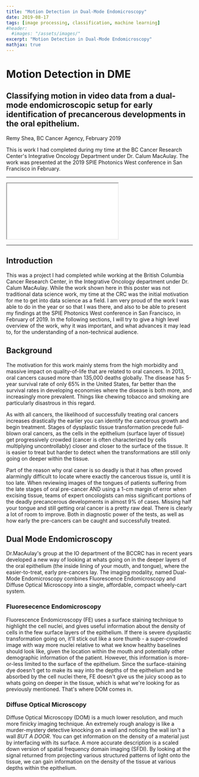 ```yaml
---
title: "Motion Detection in Dual-Mode Endomicroscopy"
date: 2019-08-17
tags: [image processing, classification, machine learning]
#header:
  #images: "/assets/images/"
excerpt: "Motion Detection in Dual-Mode Endomicroscopy"
mathjax: true
---
```

# Motion Detection in DME
## Classifying motion in video data from a dual-mode endomicroscopic setup for early identification of precancerous developments in the oral epithelium.

Remy Shea, BC Cancer Agency, February 2019

This is work I had completed during my time at the BC Cancer Research Center's Integrative Oncology Department under Dr. Calum MacAulay. The work was presented at the 2019 SPIE Photonics West conference in San Francisco in February.

---

<iframe src=”/assets/pdfs/DME Poster BCCRC.pdf" width=”100%” height=”100%”>
</iframe>

---

## Introduction
This was a project I had completed while working at the British Columbia Cancer Research Center, in the Integrative Oncology department under Dr. Calum MacAulay. While the work shown here in this poster was not traditional data science work, my time at the CRC was the initial motivation for me to get into data science as a field. I am very proud of the work I was able to do in the year or so that I was there, and also to be able to present my findings at the SPIE Photonics West conference in San Francisco, in February of 2019. In the following sections, I will try to give a high level overview of the work, why it was important, and what advances it may lead to, for the understanding of a non-technical audience.

## Background
The motivation for this work mainly stems from the high morbidity and massive impact on quality-of-life that are related to oral cancers. In 2013, oral cancers caused more than 135,000 deaths globally. The disease has 5-year survival rate of only 65% in the United States, far better than the survival rates in developing economies where the disease is both more, and increasingly more prevalent. Things like chewing tobacco and smoking are particularly disastrous in this regard.

As with all cancers, the likelihood of successfully treating oral cancers increases drastically the earlier you can identify the cancerous growth and begin treatment. Stages of dysplastic tissue transformation precede full-blown oral cancers, as the cells in the epithelium (surface layer of tissue) get progressively crowded (cancer is often characterized by cells multiplying uncontrollably) closer and closer to the surface of the tissue. It is easier to treat but harder to detect when the transformations are still only going on deeper within the tissue.

Part of the reason why oral caner is so deadly is that it has often proved alarmingly difficult to locate where exactly the cancerous tissue is, until it is too late. When reviewing images of the tongues of patients suffering from the late stages of oral pre-cancer AND using a 1-cm margin of error when excising tissue, teams of expert oncologists can miss significant portions of the deadly precancerous developments in almost 9% of cases. Missing half your tongue and still getting oral cancer is a pretty raw deal. There is clearly a lot of room to improve. Both in diagnostic power of the tests, as well as how early the pre-cancers can be caught and successfully treated.

## Dual Mode Endomicroscopy
Dr.MacAulay's group at the IO department of the BCCRC has in recent years developed a new way of looking at whats going on in the deeper layers of the oral epithelium (the inside lining of your mouth, and tongue), where the easier-to-treat, early pre-cancers lay. The imaging modality, named Dual-Mode Endomicroscopy combines Fluorescence Endomicroscopy and Diffuse Optical Microscopy into a single, affordable, compact wheely-cart system.

### Fluoresecence Endomicroscopy
Fluorescence Endomicroscopy (FE) uses a surface staining technique to highlight the cell nuclei, and gives useful information about the density of cells in the few surface layers of the epithelium. If there is severe dysplastic transformation going on, it'll stick out like a sore thumb - a super-crowded image with way more nuclei relative to what we know healthy baselines should look like, given the location within the mouth and potentially other demographic information of the patient. However, this information is more-or-less limited to the surface of the epithelium. Since the surface-staining dye doesn't get to make its way into the depths of the epithelium and be absorbed by the cell nuclei there, FE doesn't give us the juicy scoop as to whats going on deeper in the tissue, which is what we're looking for as previously mentioned. That's where DOM comes in.

### Diffuse Optical Microscopy
Diffuse Optical Microscopy (DOM) is a much lower resolution, and much more finicky imaging technique. An extremely rough analogy is like a murder-mystery detective knocking on a wall and noticing the wall isn't a wall *BUT A DOOR*. You can get information on the density of a material just by interfacing with its surface. A more accurate description is a scaled down version of spatial frequency domain imaging (SFDI). By looking at the signal returned from projecting various structured patterns of light onto the tissue, we can gain information on the density of the tissue at various depths within the epithelium.
